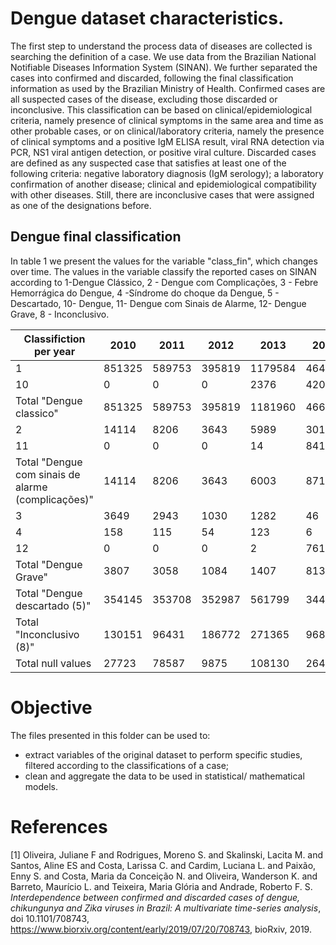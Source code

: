 
# Dengue dataset characteristics.

The first step to understand the process data of diseases are collected is searching the definition of a case. We use data from the Brazilian National Notifiable Diseases Information System (SINAN). We further separated the cases into confirmed and discarded, following the final classification information as used by the Brazilian Ministry of Health. Confirmed cases are all suspected cases of the disease, excluding those discarded or inconclusive. This classification can be based on clinical/epidemiological criteria, namely presence of clinical symptoms in the same area and time as other probable cases, or on clinical/laboratory criteria, namely the presence  of clinical symptoms and a positive IgM ELISA result, viral RNA detection via PCR, NS1 viral antigen detection, or positive viral culture. Discarded cases are defined as any suspected case that satisfies at least one of the following criteria: negative laboratory diagnosis (IgM serology); a laboratory confirmation of another disease; clinical and epidemiological compatibility with other diseases. Still, there are inconclusive cases that were assigned as one of the designations before. 

## Dengue final classification

In table 1 we present the values for the variable "class_fin", which changes over time. The values in the variable classify the reported cases on SINAN according to 1-Dengue Clássico, 2 - Dengue com Complicações, 3 - Febre Hemorrágica do Dengue, 4 -Síndrome do choque da Dengue, 5 - Descartado, 10- Dengue, 11- Dengue com Sinais de Alarme, 12- Dengue Grave, 8 - Inconclusivo.  

| Classifiction per year                             | 2010   | 2011   | 2012   | 2013    | 2014   | 2015    | 2016   | 2017   | 2018   |
|----------------------------------------------------|--------|--------|--------|---------|--------|---------|--------|--------|--------|
|                                                  1 | 851325 | 589753 | 395819 | 1179584 | 46474  | 66051   | 22401  | 0      | 0      |
|                                                 10 | 0      | 0      | 0      | 2376    | 420052 | 1299671 | 451883 | 164396 | 143184 |
|                            Total "Dengue classico" | 851325 | 589753 | 395819 | 1181960 | 466526 | 1365722 | 474284 | 164396 | 143184 |
|                                                  2 | 14114  | 8206   | 3643   | 5989    | 301    | 222     | 18     | 0      | 0      |
|                                                 11 | 0      | 0      | 0      | 14      | 8418   | 21966   | 2035   | 2864   | 2968   |
| Total "Dengue com sinais de alarme (complicações)" | 14114  | 8206   | 3643   | 6003    | 8719   | 22188   | 2053   | 2864   | 2968   |
|                                                  3 | 3649   | 2943   | 1030   | 1282    | 46     | 39      | 8      | 0      | 0      |
|                                                  4 | 158    | 115    | 54     | 123     | 6      | 10      | 1      | 0      | 0      |
|                                                 12 | 0      | 0      | 0      | 2       | 761    | 1825    | 296    | 344    | 342    |
|                               Total "Dengue Grave" | 3807   | 3058   | 1084   | 1407    | 813    | 1874    | 305    | 344    | 342    |
|                      Total "Dengue descartado (5)" | 354145 | 353708 | 352987 | 561799  | 344140 | 697432  | 197316 | 275235 | 154668 |
|                           Total "Inconclusivo (8)" | 130151 | 96431  | 186772 | 271365  | 96874  | 310162  | 120078 | 75169  | 58733  |
|                                  Total null values | 27723  | 78587  | 9875   | 108130  | 26444  | 3794    | 238    | 5996   | 14116  |

# Objective 

The files presented in this folder can be used to:

 * extract variables of the original dataset to perform specific studies, filtered according to the classifications of a case;
 * clean and aggregate the data to be used in statistical/ mathematical models.

# References

[1] Oliveira, Juliane F and Rodrigues, Moreno S. and Skalinski, Lacita M. and Santos, Aline ES and Costa, Larissa C. and Cardim, Luciana L. and Paixão, Enny S. and Costa, Maria da Conceição N. and Oliveira, Wanderson K. and Barreto, Maurício L. and Teixeira, Maria Glória and Andrade, Roberto F. S. 
*Interdependence between confirmed and discarded cases of dengue, chikungunya and Zika viruses in Brazil: A multivariate time-series analysis*, doi 10.1101/708743, https://www.biorxiv.org/content/early/2019/07/20/708743, bioRxiv, 2019.
